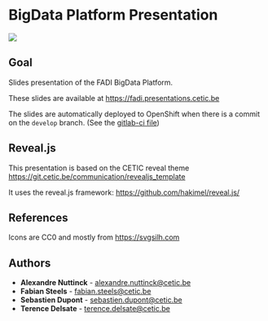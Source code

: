 # BigData Platform Presentation

![](https://raw.githubusercontent.com/cetic/fadi/master/doc/logo.png)

## Goal

Slides presentation of the FADI BigData Platform.

These slides are available at https://fadi.presentations.cetic.be 

The slides are automatically deployed to OpenShift when there is a commit on the `develop` branch. (See the [gitlab-ci file](.gitlab-ci.yml))

## Reveal.js

This presentation is based on the CETIC reveal theme https://git.cetic.be/communication/revealjs_template

It uses the reveal.js framework: https://github.com/hakimel/reveal.js/

## References

Icons are CC0 and mostly from https://svgsilh.com

## Authors

* **Alexandre Nuttinck** - alexandre.nuttinck@cetic.be
* **Fabian Steels** - fabian.steels@cetic.be
* **Sebastien Dupont** - sebastien.dupont@cetic.be
* **Terence Delsate** - terence.delsate@cetic.be
